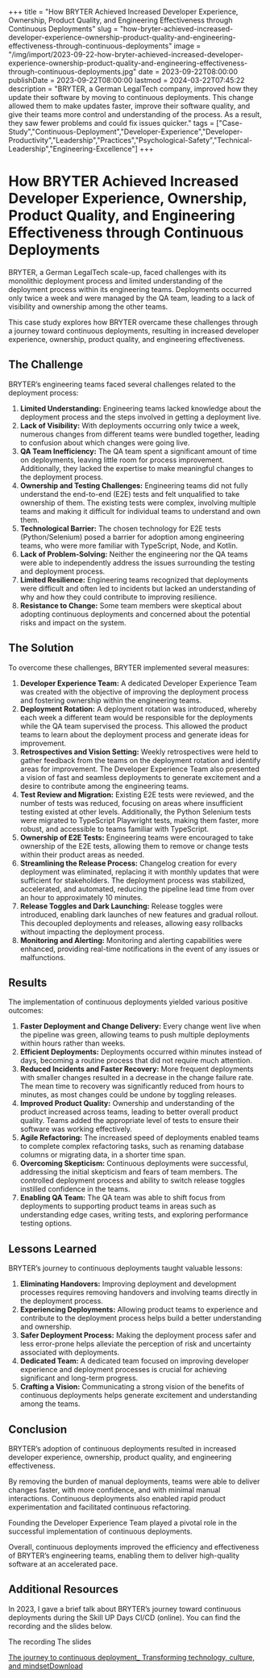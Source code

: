 +++
title = "How BRYTER Achieved Increased Developer Experience, Ownership, Product Quality, and Engineering Effectiveness through Continuous Deployments"
slug = "how-bryter-achieved-increased-developer-experience-ownership-product-quality-and-engineering-effectiveness-through-continuous-deployments"
image = "/img/import/2023-09-22-how-bryter-achieved-increased-developer-experience-ownership-product-quality-and-engineering-effectiveness-through-continuous-deployments.jpg"
date = 2023-09-22T08:00:00
publishDate = 2023-09-22T08:00:00
lastmod = 2024-03-22T07:45:22
description = "BRYTER, a German LegalTech company, improved how they update their software by moving to continuous deployments. This change allowed them to make updates faster, improve their software quality, and give their teams more control and understanding of the process. As a result, they saw fewer problems and could fix issues quicker."
tags = ["Case-Study","Continuous-Deployment","Developer-Experience","Developer-Productivity","Leadership","Practices","Psychological-Safety","Technical-Leadership","Engineering-Excellence"]
+++
# How BRYTER Achieved Increased Developer Experience, Ownership, Product Quality, and Engineering Effectiveness through Continuous Deployments

BRYTER, a German LegalTech scale-up, faced challenges with its monolithic deployment process and limited understanding of the deployment process within its engineering teams. Deployments occurred only twice a week and were managed by the QA team, leading to a lack of visibility and ownership among the other teams. 

This case study explores how BRYTER overcame these challenges through a journey toward continuous deployments, resulting in increased developer experience, ownership, product quality, and engineering effectiveness.

## The Challenge

BRYTER’s engineering teams faced several challenges related to the deployment process:

1. **Limited Understanding:** Engineering teams lacked knowledge about the deployment process and the steps involved in getting a deployment live.
2. **Lack of Visibility:** With deployments occurring only twice a week, numerous changes from different teams were bundled together, leading to confusion about which changes were going live.
3. **QA Team Inefficiency:** The QA team spent a significant amount of time on deployments, leaving little room for process improvement. Additionally, they lacked the expertise to make meaningful changes to the deployment process.
4. **Ownership and Testing Challenges:** Engineering teams did not fully understand the end-to-end (E2E) tests and felt unqualified to take ownership of them. The existing tests were complex, involving multiple teams and making it difficult for individual teams to understand and own them.
5. **Technological Barrier:** The chosen technology for E2E tests (Python/Selenium) posed a barrier for adoption among engineering teams, who were more familiar with TypeScript, Node, and Kotlin.
6. **Lack of Problem-Solving:** Neither the engineering nor the QA teams were able to independently address the issues surrounding the testing and deployment process.
7. **Limited Resilience:** Engineering teams recognized that deployments were difficult and often led to incidents but lacked an understanding of why and how they could contribute to improving resilience.
8. **Resistance to Change:** Some team members were skeptical about adopting continuous deployments and concerned about the potential risks and impact on the system.

## The Solution

To overcome these challenges, BRYTER implemented several measures:

1. **Developer Experience Team:** A dedicated Developer Experience Team was created with the objective of improving the deployment process and fostering ownership within the engineering teams.
2. **Deployment Rotation:** A deployment rotation was introduced, whereby each week a different team would be responsible for the deployments while the QA team supervised the process. This allowed the product teams to learn about the deployment process and generate ideas for improvement.
3. **Retrospectives and Vision Setting:** Weekly retrospectives were held to gather feedback from the teams on the deployment rotation and identify areas for improvement. The Developer Experience Team also presented a vision of fast and seamless deployments to generate excitement and a desire to contribute among the engineering teams.
4. **Test Review and Migration:** Existing E2E tests were reviewed, and the number of tests was reduced, focusing on areas where insufficient testing existed at other levels. Additionally, the Python Selenium tests were migrated to TypeScript Playwright tests, making them faster, more robust, and accessible to teams familiar with TypeScript.
5. **Ownership of E2E Tests:** Engineering teams were encouraged to take ownership of the E2E tests, allowing them to remove or change tests within their product areas as needed.
6. **Streamlining the Release Process:** Changelog creation for every deployment was eliminated, replacing it with monthly updates that were sufficient for stakeholders. The deployment process was stabilized, accelerated, and automated, reducing the pipeline lead time from over an hour to approximately 10 minutes.
7. **Release Toggles and Dark Launching:** Release toggles were introduced, enabling dark launches of new features and gradual rollout. This decoupled deployments and releases, allowing easy rollbacks without impacting the deployment process.
8. **Monitoring and Alerting:** Monitoring and alerting capabilities were enhanced, providing real-time notifications in the event of any issues or malfunctions.

## Results

The implementation of continuous deployments yielded various positive outcomes:

1. **Faster Deployment and Change Delivery:** Every change went live when the pipeline was green, allowing teams to push multiple deployments within hours rather than weeks.
2. **Efficient Deployments:** Deployments occurred within minutes instead of days, becoming a routine process that did not require much attention.
3. **Reduced Incidents and Faster Recovery:** More frequent deployments with smaller changes resulted in a decrease in the change failure rate. The mean time to recovery was significantly reduced from hours to minutes, as most changes could be undone by toggling releases.
4. **Improved Product Quality:** Ownership and understanding of the product increased across teams, leading to better overall product quality. Teams added the appropriate level of tests to ensure their software was working effectively.
5. **Agile Refactoring:** The increased speed of deployments enabled teams to complete complex refactoring tasks, such as renaming database columns or migrating data, in a shorter time span.
6. **Overcoming Skepticism:** Continuous deployments were successful, addressing the initial skepticism and fears of team members. The controlled deployment process and ability to switch release toggles instilled confidence in the teams.
7. **Enabling QA Team:** The QA team was able to shift focus from deployments to supporting product teams in areas such as understanding edge cases, writing tests, and exploring performance testing options.

## Lessons Learned

BRYTER’s journey to continuous deployments taught valuable lessons:

1. **Eliminating Handovers:** Improving deployment and development processes requires removing handovers and involving teams directly in the deployment process.
2. **Experiencing Deployments:** Allowing product teams to experience and contribute to the deployment process helps build a better understanding and ownership.
3. **Safer Deployment Process:** Making the deployment process safer and less error-prone helps alleviate the perception of risk and uncertainty associated with deployments.
4. **Dedicated Team:** A dedicated team focused on improving developer experience and deployment processes is crucial for achieving significant and long-term progress.
5. **Crafting a Vision:** Communicating a strong vision of the benefits of continuous deployments helps generate excitement and understanding among the teams.

## Conclusion

BRYTER’s adoption of continuous deployments resulted in increased developer experience, ownership, product quality, and engineering effectiveness. 

By removing the burden of manual deployments, teams were able to deliver changes faster, with more confidence, and with minimal manual interactions. Continuous deployments also enabled rapid product experimentation and facilitated continuous refactoring. 

Founding the Developer Experience Team played a pivotal role in the successful implementation of continuous deployments. 

Overall, continuous deployments improved the efficiency and effectiveness of BRYTER’s engineering teams, enabling them to deliver high-quality software at an accelerated pace.

## Additional Resources

In 2023, I gave a brief talk about BRYTER’s journey toward continuous deployments during the Skill UP Days CI/CD (online). You can find the recording and the slides below.

The recording The slides 

[The journey to continuous deployment\_ Transforming technology, culture, and mindset](https://unblocked.engineering/wp-content/uploads/2023/04/The-journey-to-continuous-deployment%5F-Transforming-technology-culture-and-mindset.pdf)[Download](https://unblocked.engineering/wp-content/uploads/2023/04/The-journey-to-continuous-deployment%5F-Transforming-technology-culture-and-mindset.pdf)